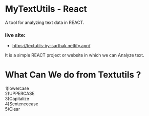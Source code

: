 # MyTextUtils - React
A tool for analyzing text data in REACT.

### live site:
- https://textutils-by-sarthak.netlify.app/

It is a simple REACT project or website in which we can Analyze text.

<h1>What Can We do from Textutils ?</h1>
1)lowercase<br>
2)UPPERCASE<br>
3)Capitalize<br>
4)Sentencecase<br>
5)Clear
